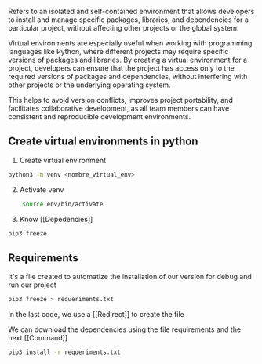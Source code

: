 Refers to an isolated and self-contained environment that allows developers to install and manage specific packages, libraries, and dependencies for a particular project, without affecting other projects or the global system.

Virtual environments are especially useful when working with programming languages like Python, where different projects may require specific versions of packages and libraries. By creating a virtual environment for a project, developers can ensure that the project has access only to the required versions of packages and dependencies, without interfering with other projects or the underlying operating system.

This helps to avoid version conflicts, improves project portability, and facilitates collaborative development, as all team members can have consistent and reproducible development environments.

## Create virtual environments in python

1. Create virtual environment
```zsh
python3 -m venv <nombre_virtual_env>
```
2. Activate venv
```zsh
	source env/bin/activate
```
3. Know [[Depedencies]]
```zsh
pip3 freeze
```

## Requirements

It's a file created to automatize the installation of our version for debug and run our project

```zsh
pip3 freeze > requeriments.txt
```

In the last code, we use a [[Redirect]] to create the file

We can download the dependencies using the file requirements and the next [[Command]]

```zsh
pip3 install -r requeriments.txt
```
